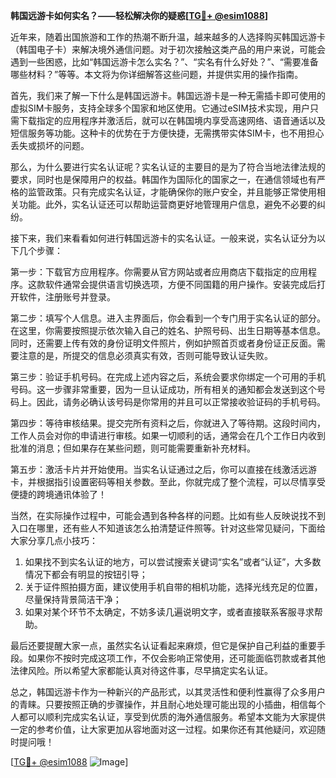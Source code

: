 **韩国远游卡如何实名？——轻松解决你的疑惑[[TG💪+ @esim1088](https://t.me/s/esim1088)]**

近年来，随着出国旅游和工作的热潮不断升温，越来越多的人选择购买韩国远游卡（韩国电子卡）来解决境外通信问题。对于初次接触这类产品的用户来说，可能会遇到一些困惑，比如“韩国远游卡怎么实名？”、“实名有什么好处？”、“需要准备哪些材料？”等等。本文将为你详细解答这些问题，并提供实用的操作指南。

首先，我们来了解一下什么是韩国远游卡。韩国远游卡是一种无需插卡即可使用的虚拟SIM卡服务，支持全球多个国家和地区使用。它通过eSIM技术实现，用户只需下载指定的应用程序并激活后，就可以在韩国境内享受高速网络、语音通话以及短信服务等功能。这种卡的优势在于方便快捷，无需携带实体SIM卡，也不用担心丢失或损坏的问题。

那么，为什么要进行实名认证呢？实名认证的主要目的是为了符合当地法律法规的要求，同时也是保障用户的权益。韩国作为国际化的国家之一，在通信领域也有严格的监管政策。只有完成实名认证，才能确保你的账户安全，并且能够正常使用相关功能。此外，实名认证还可以帮助运营商更好地管理用户信息，避免不必要的纠纷。

接下来，我们来看看如何进行韩国远游卡的实名认证。一般来说，实名认证分为以下几个步骤：

第一步：下载官方应用程序。你需要从官方网站或者应用商店下载指定的应用程序。这款软件通常会提供语言切换选项，方便不同国籍的用户操作。安装完成后打开软件，注册账号并登录。

第二步：填写个人信息。进入主界面后，你会看到一个专门用于实名认证的部分。在这里，你需要按照提示依次输入自己的姓名、护照号码、出生日期等基本信息。同时，还需要上传有效的身份证明文件照片，例如护照首页或者身份证正反面。需要注意的是，所提交的信息必须真实有效，否则可能导致认证失败。

第三步：验证手机号码。在完成上述内容之后，系统会要求你绑定一个可用的手机号码。这一步骤非常重要，因为一旦认证成功，所有相关的通知都会发送到这个号码上。因此，请务必确认该号码是你常用的并且可以正常接收验证码的手机号码。

第四步：等待审核结果。提交完所有资料之后，你就进入了等待期。这段时间内，工作人员会对你的申请进行审核。如果一切顺利的话，通常会在几个工作日内收到批准的消息；但如果存在某些问题，则可能需要重新补充材料。

第五步：激活卡片并开始使用。当实名认证通过之后，你可以直接在线激活远游卡，并根据指引设置密码等相关参数。至此，你就完成了整个流程，可以尽情享受便捷的跨境通讯体验了！

当然，在实际操作过程中，可能会遇到各种各样的问题。比如有些人反映说找不到入口在哪里，还有些人不知道该怎么拍清楚证件照等。针对这些常见疑问，下面给大家分享几点小技巧：

1. 如果找不到实名认证的地方，可以尝试搜索关键词“实名”或者“认证”，大多数情况下都会有明显的按钮引导；
2. 关于证件照拍摄方面，建议使用手机自带的相机功能，选择光线充足的位置，尽量保持背景简洁干净；
3. 如果对某个环节不太确定，不妨多读几遍说明文字，或者直接联系客服寻求帮助。

最后还要提醒大家一点，虽然实名认证看起来麻烦，但它是保护自己利益的重要手段。如果你不按时完成这项工作，不仅会影响正常使用，还可能面临罚款或者其他法律风险。所以希望大家都能认真对待这件事，尽早搞定实名认证。

总之，韩国远游卡作为一种新兴的产品形式，以其灵活性和便利性赢得了众多用户的青睐。只要按照正确的步骤操作，并且耐心地处理可能出现的小插曲，相信每个人都可以顺利完成实名认证，享受到优质的海外通信服务。希望本文能为大家提供一定的参考价值，让大家更加从容地面对这一过程。如果你还有其他疑问，欢迎随时提问哦！

[[TG💪+ @esim1088](https://t.me/s/esim1088) ![Image](https://i.postimg.cc/4NQfJmqS/Snipaste-2025-05-13-00-14-12.png)]